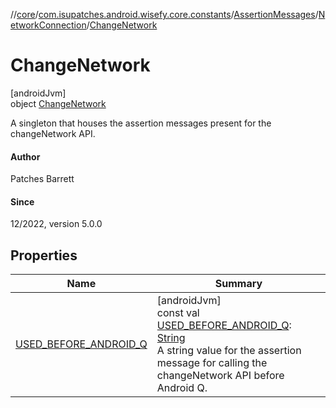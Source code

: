//[core](../../../../../index.md)/[com.isupatches.android.wisefy.core.constants](../../../index.md)/[AssertionMessages](../../index.md)/[NetworkConnection](../index.md)/[ChangeNetwork](index.md)

# ChangeNetwork

[androidJvm]\
object [ChangeNetwork](index.md)

A singleton that houses the assertion messages present for the changeNetwork API.

#### Author

Patches Barrett

#### Since

12/2022, version 5.0.0

## Properties

| Name | Summary |
|---|---|
| [USED_BEFORE_ANDROID_Q](-u-s-e-d_-b-e-f-o-r-e_-a-n-d-r-o-i-d_-q.md) | [androidJvm]<br>const val [USED_BEFORE_ANDROID_Q](-u-s-e-d_-b-e-f-o-r-e_-a-n-d-r-o-i-d_-q.md): [String](https://kotlinlang.org/api/latest/jvm/stdlib/kotlin/-string/index.html)<br>A string value for the assertion message for calling the changeNetwork API before Android Q. |
